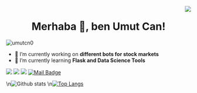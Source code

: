<img align='right' src="https://github-readme-stats.vercel.app/api?username=umutcn0&theme=dark&show_icons=true&count_private=true">

<h1 align=center> Merhaba 👋, ben Umut Can!</h1> 
<p align="left"> <img src="https://komarev.com/ghpvc/?username=umutcn0" alt="umutcn0" /> </p>

- 🔭 I’m currently working on **different bots for stock markets**
- 🌱 I’m currently learning **Flask and Data Science Tools**

[![](https://img.shields.io/badge/twitter-%231DA1F2.svg?&style=for-the-badge&logo=twitter&logoColor=white)](https://www.twitter.com/umut_cn69)
[![](https://img.shields.io/badge/linkedin-%230077B5.svg?&style=for-the-badge&logo=linkedin&logoColor=white)](https://www.linkedin.com/in/umut-can-0a7417157/)
[![](https://img.shields.io/badge/instagram-%23E4405F.svg?&style=for-the-badge&logo=instagram&logoColor=white)](https://instagram.com/umutcn0)
[![Mail Badge](https://img.shields.io/badge/mertcobanov@gmail.com-c14438?style=for-the-badge&logo=Gmail&logoColor=white&link=mailto:n.umut1499@gmail.com)](mailto:mertcobanov@gmail.com)

\n![Github stats](https://github-readme-stats.vercel.app/api?username=yourusername&theme=highcontrast&show_icons=true&count_private=true)
\n[![Top Langs](https://github-readme-stats.vercel.app/api/top-langs/?username=umutcn0&layout=compact)](https://github.com/umutcn0/github-readme-stats)



